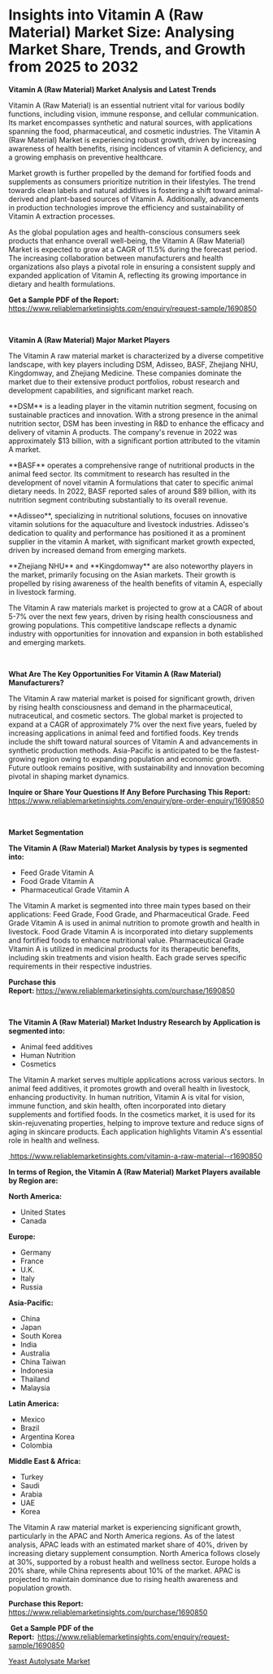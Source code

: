 <p><h1>Insights into Vitamin A (Raw Material) Market Size: Analysing Market Share, Trends, and Growth from 2025 to 2032</h1></p><p><strong>Vitamin A (Raw Material) Market Analysis and Latest Trends</strong></p>
<p><p>Vitamin A (Raw Material) is an essential nutrient vital for various bodily functions, including vision, immune response, and cellular communication. Its market encompasses synthetic and natural sources, with applications spanning the food, pharmaceutical, and cosmetic industries. The Vitamin A (Raw Material) Market is experiencing robust growth, driven by increasing awareness of health benefits, rising incidences of vitamin A deficiency, and a growing emphasis on preventive healthcare.</p><p>Market growth is further propelled by the demand for fortified foods and supplements as consumers prioritize nutrition in their lifestyles. The trend towards clean labels and natural additives is fostering a shift toward animal-derived and plant-based sources of Vitamin A. Additionally, advancements in production technologies improve the efficiency and sustainability of Vitamin A extraction processes.</p><p>As the global population ages and health-conscious consumers seek products that enhance overall well-being, the Vitamin A (Raw Material) Market is expected to grow at a CAGR of 11.5% during the forecast period. The increasing collaboration between manufacturers and health organizations also plays a pivotal role in ensuring a consistent supply and expanded application of Vitamin A, reflecting its growing importance in dietary and health formulations.</p></p>
<p><strong>Get a Sample PDF of the Report:&nbsp;</strong> <a href="https://www.reliablemarketinsights.com/enquiry/request-sample/1690850?utm_campaign=2802&utm_medium=2&utm_source=Github&utm_content=ia&utm_term=26032025&utm_id=vitamin-a-raw-material">https://www.reliablemarketinsights.com/enquiry/request-sample/1690850</a></p>
<p>&nbsp;</p>
<p><strong>Vitamin A (Raw Material) Major Market Players</strong></p>
<p><p>The Vitamin A raw material market is characterized by a diverse competitive landscape, with key players including DSM, Adisseo, BASF, Zhejiang NHU, Kingdomway, and Zhejiang Medicine. These companies dominate the market due to their extensive product portfolios, robust research and development capabilities, and significant market reach.</p><p>**DSM** is a leading player in the vitamin nutrition segment, focusing on sustainable practices and innovation. With a strong presence in the animal nutrition sector, DSM has been investing in R&D to enhance the efficacy and delivery of vitamin A products. The company's revenue in 2022 was approximately $13 billion, with a significant portion attributed to the vitamin A market.</p><p>**BASF** operates a comprehensive range of nutritional products in the animal feed sector. Its commitment to research has resulted in the development of novel vitamin A formulations that cater to specific animal dietary needs. In 2022, BASF reported sales of around $89 billion, with its nutrition segment contributing substantially to its overall revenue.</p><p>**Adisseo**, specializing in nutritional solutions, focuses on innovative vitamin solutions for the aquaculture and livestock industries. Adisseo's dedication to quality and performance has positioned it as a prominent supplier in the vitamin A market, with significant market growth expected, driven by increased demand from emerging markets.</p><p>**Zhejiang NHU** and **Kingdomway** are also noteworthy players in the market, primarily focusing on the Asian markets. Their growth is propelled by rising awareness of the health benefits of vitamin A, especially in livestock farming. </p><p>The Vitamin A raw materials market is projected to grow at a CAGR of about 5-7% over the next few years, driven by rising health consciousness and growing populations. This competitive landscape reflects a dynamic industry with opportunities for innovation and expansion in both established and emerging markets.</p></p>
<p>&nbsp;</p>
<p><strong>What Are The Key Opportunities For Vitamin A (Raw Material) Manufacturers?</strong></p>
<p><p>The Vitamin A raw material market is poised for significant growth, driven by rising health consciousness and demand in the pharmaceutical, nutraceutical, and cosmetic sectors. The global market is projected to expand at a CAGR of approximately 7% over the next five years, fueled by increasing applications in animal feed and fortified foods. Key trends include the shift toward natural sources of Vitamin A and advancements in synthetic production methods. Asia-Pacific is anticipated to be the fastest-growing region owing to expanding population and economic growth. Future outlook remains positive, with sustainability and innovation becoming pivotal in shaping market dynamics.</p></p>
<p><strong>Inquire or Share Your Questions If Any Before Purchasing This Report:</strong> <a href="https://www.reliablemarketinsights.com/enquiry/pre-order-enquiry/1690850?utm_campaign=2802&utm_medium=2&utm_source=Github&utm_content=ia&utm_term=26032025&utm_id=vitamin-a-raw-material">https://www.reliablemarketinsights.com/enquiry/pre-order-enquiry/1690850</a></p>
<p>&nbsp;</p>
<p><strong>Market Segmentation</strong></p>
<p><strong>The Vitamin A (Raw Material) Market Analysis by types is segmented into:</strong></p>
<p><ul><li>Feed Grade Vitamin A</li><li>Food Grade Vitamin A</li><li>Pharmaceutical Grade Vitamin A</li></ul></p>
<p><p>The Vitamin A market is segmented into three main types based on their applications: Feed Grade, Food Grade, and Pharmaceutical Grade. Feed Grade Vitamin A is used in animal nutrition to promote growth and health in livestock. Food Grade Vitamin A is incorporated into dietary supplements and fortified foods to enhance nutritional value. Pharmaceutical Grade Vitamin A is utilized in medicinal products for its therapeutic benefits, including skin treatments and vision health. Each grade serves specific requirements in their respective industries.</p></p>
<p><strong>Purchase this Report:&nbsp;</strong><a href="https://www.reliablemarketinsights.com/purchase/1690850?utm_campaign=2802&utm_medium=2&utm_source=Github&utm_content=ia&utm_term=26032025&utm_id=vitamin-a-raw-material">https://www.reliablemarketinsights.com/purchase/1690850</a></p>
<p>&nbsp;</p>
<p><strong>The Vitamin A (Raw Material) Market Industry Research by Application is segmented into:</strong></p>
<p><ul><li>Animal feed additives</li><li>Human Nutrition</li><li>Cosmetics</li></ul></p>
<p><p>The Vitamin A market serves multiple applications across various sectors. In animal feed additives, it promotes growth and overall health in livestock, enhancing productivity. In human nutrition, Vitamin A is vital for vision, immune function, and skin health, often incorporated into dietary supplements and fortified foods. In the cosmetics market, it is used for its skin-rejuvenating properties, helping to improve texture and reduce signs of aging in skincare products. Each application highlights Vitamin A's essential role in health and wellness.</p></p>
<p><a href="https://www.reliablemarketinsights.com/vitamin-a-raw-material--r1690850?utm_campaign=2802&utm_medium=2&utm_source=Github&utm_content=ia&utm_term=26032025&utm_id=vitamin-a-raw-material">&nbsp;https://www.reliablemarketinsights.com/vitamin-a-raw-material--r1690850</a></p>
<p><strong>In terms of Region, the Vitamin A (Raw Material) Market Players available by Region are:</strong></p>
<p>
    <p> <strong> North America: </strong>
        <ul>
            <li>United States</li>
            <li>Canada</li>
        </ul>
        </p> 
    <p> <strong> Europe: </strong>
        <ul>
            <li>Germany</li>
            <li>France</li>
            <li>U.K.</li>
            <li>Italy</li>
            <li>Russia</li>
        </ul>
        </p> 
    <p> <strong> Asia-Pacific: </strong>
        <ul>
            <li>China</li>
            <li>Japan</li>
            <li>South Korea</li>
            <li>India</li>
            <li>Australia</li>
            <li>China Taiwan</li>
            <li>Indonesia</li>
            <li>Thailand</li>
            <li>Malaysia</li>
        </ul>
        </p> 
    <p> <strong> Latin America: </strong>
        <ul>
            <li>Mexico</li>
            <li>Brazil</li>
            <li>Argentina Korea</li>
            <li>Colombia</li>
        </ul>
        </p> 
    <p> <strong> Middle East & Africa: </strong>
        <ul>
            <li>Turkey</li>
            <li>Saudi</li>
            <li>Arabia</li>
            <li>UAE</li>
            <li>Korea</li>
        </ul>
    </p>
    </p>
<p><p>The Vitamin A raw material market is experiencing significant growth, particularly in the APAC and North America regions. As of the latest analysis, APAC leads with an estimated market share of 40%, driven by increasing dietary supplement consumption. North America follows closely at 30%, supported by a robust health and wellness sector. Europe holds a 20% share, while China represents about 10% of the market. APAC is projected to maintain dominance due to rising health awareness and population growth.</p></p>
<p><strong>Purchase this Report: </strong><a href="https://www.reliablemarketinsights.com/purchase/1690850?utm_campaign=2802&utm_medium=2&utm_source=Github&utm_content=ia&utm_term=26032025&utm_id=vitamin-a-raw-material">https://www.reliablemarketinsights.com/purchase/1690850</a></p>
<p>&nbsp;<strong>Get a Sample PDF of the Report:&nbsp;&nbsp;</strong><a href="https://www.reliablemarketinsights.com/enquiry/request-sample/1690850?utm_campaign=2802&utm_medium=2&utm_source=Github&utm_content=ia&utm_term=26032025&utm_id=vitamin-a-raw-material">https://www.reliablemarketinsights.com/enquiry/request-sample/1690850</a></p>
<p><strong></strong></p>
<p><p><a href="https://github.com/oliffzillamv/Market-Research-Report-List-1/blob/main/yeast-autolysate-market.md?utm_campaign=2802&utm_medium=2&utm_source=Github&utm_content=ia&utm_term=26032025&utm_id=vitamin-a-raw-material">Yeast Autolysate Market</a></p></p>